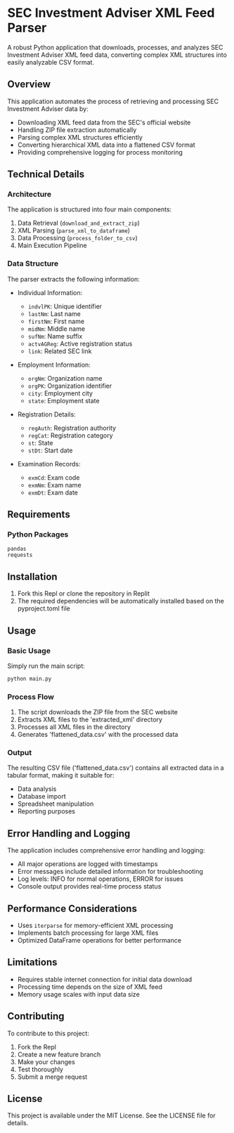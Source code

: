 
# SEC Investment Adviser XML Feed Parser

A robust Python application that downloads, processes, and analyzes SEC Investment Adviser XML feed data, converting complex XML structures into easily analyzable CSV format.

## Overview

This application automates the process of retrieving and processing SEC Investment Adviser data by:
- Downloading XML feed data from the SEC's official website
- Handling ZIP file extraction automatically
- Parsing complex XML structures efficiently
- Converting hierarchical XML data into a flattened CSV format
- Providing comprehensive logging for process monitoring

## Technical Details

### Architecture
The application is structured into four main components:
1. Data Retrieval (`download_and_extract_zip`)
2. XML Parsing (`parse_xml_to_dataframe`)
3. Data Processing (`process_folder_to_csv`)
4. Main Execution Pipeline

### Data Structure
The parser extracts the following information:
- Individual Information:
  - `indvlPK`: Unique identifier
  - `lastNm`: Last name
  - `firstNm`: First name
  - `midNm`: Middle name
  - `sufNm`: Name suffix
  - `actvAGReg`: Active registration status
  - `link`: Related SEC link

- Employment Information:
  - `orgNm`: Organization name
  - `orgPK`: Organization identifier
  - `city`: Employment city
  - `state`: Employment state

- Registration Details:
  - `regAuth`: Registration authority
  - `regCat`: Registration category
  - `st`: State
  - `stDt`: Start date

- Examination Records:
  - `exmCd`: Exam code
  - `exmNm`: Exam name
  - `exmDt`: Exam date

## Requirements

### Python Packages
```
pandas
requests
```

## Installation

1. Fork this Repl or clone the repository in Replit
2. The required dependencies will be automatically installed based on the pyproject.toml file

## Usage

### Basic Usage
Simply run the main script:
```bash
python main.py
```

### Process Flow
1. The script downloads the ZIP file from the SEC website
2. Extracts XML files to the 'extracted_xml' directory
3. Processes all XML files in the directory
4. Generates 'flattened_data.csv' with the processed data

### Output
The resulting CSV file ('flattened_data.csv') contains all extracted data in a tabular format, making it suitable for:
- Data analysis
- Database import
- Spreadsheet manipulation
- Reporting purposes

## Error Handling and Logging

The application includes comprehensive error handling and logging:
- All major operations are logged with timestamps
- Error messages include detailed information for troubleshooting
- Log levels: INFO for normal operations, ERROR for issues
- Console output provides real-time process status

## Performance Considerations

- Uses `iterparse` for memory-efficient XML processing
- Implements batch processing for large XML files
- Optimized DataFrame operations for better performance

## Limitations

- Requires stable internet connection for initial data download
- Processing time depends on the size of XML feed
- Memory usage scales with input data size

## Contributing

To contribute to this project:
1. Fork the Repl
2. Create a new feature branch
3. Make your changes
4. Test thoroughly
5. Submit a merge request

## License

This project is available under the MIT License. See the LICENSE file for details.
